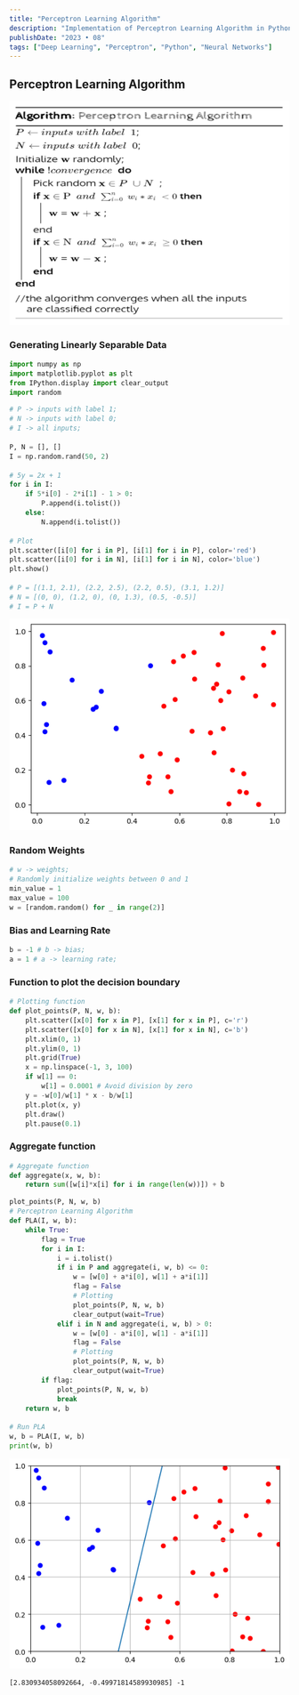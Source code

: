 ```yaml
---
title: "Perceptron Learning Algorithm"
description: "Implementation of Perceptron Learning Algorithm in Python"
publishDate: "2023 • 08"
tags: ["Deep Learning", "Perceptron", "Python", "Neural Networks"]
---
```


## Perceptron Learning Algorithm

![Alt text](./image.png)

### Generating Linearly Separable Data

```python
import numpy as np
import matplotlib.pyplot as plt
from IPython.display import clear_output
import random
```

```python
# P -> inputs with label 1;
# N -> inputs with label 0;
# I -> all inputs;

P, N = [], []
I = np.random.rand(50, 2)

# 5y = 2x + 1
for i in I:
    if 5*i[0] - 2*i[1] - 1 > 0:
        P.append(i.tolist())
    else:
        N.append(i.tolist())

# Plot
plt.scatter([i[0] for i in P], [i[1] for i in P], color='red')
plt.scatter([i[0] for i in N], [i[1] for i in N], color='blue')
plt.show()

# P = [(1.1, 2.1), (2.2, 2.5), (2.2, 0.5), (3.1, 1.2)]
# N = [(0, 0), (1.2, 0), (0, 1.3), (0.5, -0.5)]
# I = P + N
```

![](./perceptron-learning-alg_4_0.png)

### Random Weights

```python
# w -> weights;
# Randomly initialize weights between 0 and 1
min_value = 1
max_value = 100
w = [random.random() for _ in range(2)]
```

### Bias and Learning Rate

```python
b = -1 # b -> bias;
a = 1 # a -> learning rate;
```

### Function to plot the decision boundary

```python
# Plotting function
def plot_points(P, N, w, b):
    plt.scatter([x[0] for x in P], [x[1] for x in P], c='r')
    plt.scatter([x[0] for x in N], [x[1] for x in N], c='b')
    plt.xlim(0, 1)
    plt.ylim(0, 1)
    plt.grid(True)
    x = np.linspace(-1, 3, 100)
    if w[1] == 0:
        w[1] = 0.0001 # Avoid division by zero
    y = -w[0]/w[1] * x - b/w[1]
    plt.plot(x, y)
    plt.draw()
    plt.pause(0.1)

```

### Aggregate function

```python
# Aggregate function
def aggregate(x, w, b):
    return sum([w[i]*x[i] for i in range(len(w))]) + b
```

```python
plot_points(P, N, w, b)
# Perceptron Learning Algorithm
def PLA(I, w, b):
    while True:
        flag = True
        for i in I:
            i = i.tolist()
            if i in P and aggregate(i, w, b) <= 0:
                w = [w[0] + a*i[0], w[1] + a*i[1]]
                flag = False
                # Plotting
                plot_points(P, N, w, b)
                clear_output(wait=True)
            elif i in N and aggregate(i, w, b) > 0:
                w = [w[0] - a*i[0], w[1] - a*i[1]]
                flag = False
                # Plotting
                plot_points(P, N, w, b)
                clear_output(wait=True)
        if flag:
            plot_points(P, N, w, b)
            break
    return w, b

# Run PLA
w, b = PLA(I, w, b)
print(w, b)
```

![](./perceptron-learning-alg_13_0.png)

    [2.830934058092664, -0.49971814589930985] -1
